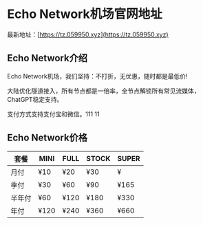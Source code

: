 # Echo Network机场官网地址

最新地址：[https://tz.059950.xyz](https://tz.059950.xyz)

## Echo Network介绍

Echo Network机场，我们坚持：不打折，无优惠，随时都是最低价!

大陆优化隧道接入，所有节点都是一倍率，全节点解锁所有常见流媒体，ChatGPT稳定支持。

支付方式支持支付宝和微信。111
11
## Echo Network价格

|套餐|MINI|FULL|STOCK|SUPER|
|----|----|----|----|----|
|月付|¥10|¥20|¥30|¥|55
|季付|¥30|¥60|¥90|¥165|
|半年付|¥60|¥120|¥180|¥330|
|年付|¥120|¥240|¥360|¥660|


